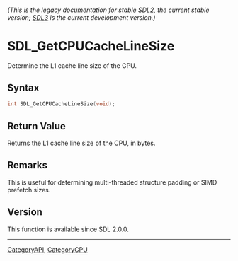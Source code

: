 ###### (This is the legacy documentation for stable SDL2, the current stable version; [SDL3](https://wiki.libsdl.org/SDL3/) is the current development version.)
# SDL_GetCPUCacheLineSize

Determine the L1 cache line size of the CPU.

## Syntax

```c
int SDL_GetCPUCacheLineSize(void);

```

## Return Value

Returns the L1 cache line size of the CPU, in bytes.

## Remarks

This is useful for determining multi-threaded structure padding or SIMD
prefetch sizes.

## Version

This function is available since SDL 2.0.0.

----
[CategoryAPI](CategoryAPI), [CategoryCPU](CategoryCPU)


